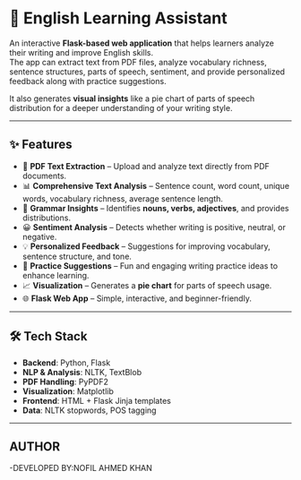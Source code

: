 # 📘 English Learning Assistant  

An interactive **Flask-based web application** that helps learners analyze their writing and improve English skills.  
The app can extract text from PDF files, analyze vocabulary richness, sentence structures, parts of speech, sentiment, and provide personalized feedback along with practice suggestions.  

It also generates **visual insights** like a pie chart of parts of speech distribution for a deeper understanding of your writing style.  

---

## ✨ Features  

- 📂 **PDF Text Extraction** – Upload and analyze text directly from PDF documents.  
- 📊 **Comprehensive Text Analysis** – Sentence count, word count, unique words, vocabulary richness, average sentence length.  
- 📝 **Grammar Insights** – Identifies **nouns, verbs, adjectives**, and provides distributions.  
- 😀 **Sentiment Analysis** – Detects whether writing is positive, neutral, or negative.  
- 💡 **Personalized Feedback** – Suggestions for improving vocabulary, sentence structure, and tone.  
- 🎯 **Practice Suggestions** – Fun and engaging writing practice ideas to enhance learning.  
- 📈 **Visualization** – Generates a **pie chart** for parts of speech usage.  
- 🌐 **Flask Web App** – Simple, interactive, and beginner-friendly.  

---

## 🛠️ Tech Stack  

- **Backend**: Python, Flask  
- **NLP & Analysis**: NLTK, TextBlob  
- **PDF Handling**: PyPDF2  
- **Visualization**: Matplotlib  
- **Frontend**: HTML + Flask Jinja templates  
- **Data**: NLTK stopwords, POS tagging  

---

## AUTHOR
-DEVELOPED BY:NOFIL AHMED KHAN
